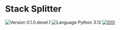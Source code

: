 # Stack Splitter
![Version 0.1.0.devel.1](https://img.shields.io/badge/version-0.1.0.devel.1-blue?style=plastic)
![Language Python 3.12](https://img.shields.io/badge/python-3.12-orange?style=plastic&logo=python)
[![DOI](https://zenodo.org/badge/795031320.svg)](https://zenodo.org/doi/10.5281/zenodo.11108632)